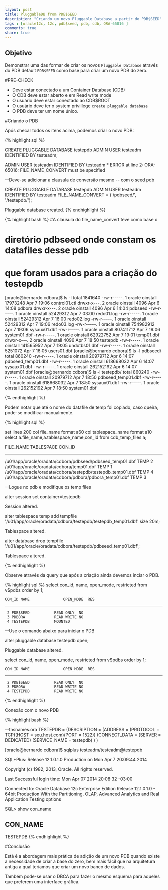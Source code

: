 ```yaml
---
layout: post
title: PluggableDB from PDB$SEED
description: "Criando um novo Pluggable Database a partir do PDB$SEED"
tags : [oracle12c, 12c, pdb$seed, pdb, cdb, ORA-65016 ]
comments: true
share: true
---
```


## Objetivo

Demonstrar uma das formar de criar os novos `Pluggable Database` através do PDB default `PDB$SEED` como base para criar um novo PDB do zero.

#PRE-CHECK

* Deve estar conectado a um Container Database (CDB)
* O CDB deve estar aberto e em Read write mode
* O usuário deve estar conectado ao CDB$ROOT
* O usuário deve ter o system privillege `create pluggable database`
* O PDB deve ter um nome único.

#Criando o PDB

Após checar todos os itens acima, podemos criar o novo PDB:

{% highlight sql %}

CREATE PLUGGABLE DATABASE testepdb
ADMIN USER testeadm IDENTIFIED BY testeadm;

ADMIN USER testeadm IDENTIFIED BY testeadm
                                         *
ERROR at line 2:
ORA-65016: FILE_NAME_CONVERT must be specified

--Deve-se adicionar a clausula de conversão mesmo
-- com o seed pdb

CREATE PLUGGABLE DATABASE testepdb
ADMIN USER testeadm IDENTIFIED BY testeadm
FILE_NAME_CONVERT = ('/pdbseed/', '/testepdb/');

Pluggable database created.
{% endhighlight %}

{% highlight bash %}
#A clausula do file_name_convert teve como base o
# diretório pdbseed onde constam os datafiles desse pdb
# que foram usados para a criação do testepdb
[oracle@bernardo cdbora]$ ls -l
total 1841640
-rw-r-----. 1 oracle oinstall  17973248 Apr  7 19:06 control01.ctl
drwxr-x---. 2 oracle oinstall      4096 Apr  6 14:08 pdbora
drwxr-x---. 2 oracle oinstall      4096 Apr  6 14:04 pdbseed
-rw-r-----. 1 oracle oinstall  52429312 Apr  7 03:00 redo01.log
-rw-r-----. 1 oracle oinstall  52429312 Apr  7 16:00 redo02.log
-rw-r-----. 1 oracle oinstall  52429312 Apr  7 19:06 redo03.log
-rw-r-----. 1 oracle oinstall 754982912 Apr  7 19:06 sysaux01.dbf
-rw-r-----. 1 oracle oinstall 807411712 Apr  7 19:06 system01.dbf
-rw-r-----. 1 oracle oinstall  62922752 Apr  7 19:01 temp01.dbf
drwxr-x---. 2 oracle oinstall      4096 Apr  7 18:50 testepdb
-rw-r-----. 1 oracle oinstall 141565952 Apr  7 19:05 undotbs01.dbf
-rw-r-----. 1 oracle oinstall   5251072 Apr  7 16:05 users01.dbf
[oracle@bernardo cdbora]$ ls -l pdbseed/
total 860240
-rw-r-----. 1 oracle oinstall  20979712 Apr  6 14:07 pdbseed_temp01.dbf
-rw-r-----. 1 oracle oinstall 618668032 Apr  6 14:07 sysaux01.dbf
-rw-r-----. 1 oracle oinstall 262152192 Apr  6 14:07 system01.dbf
[oracle@bernardo cdbora]$ ls -l testepdb/
total 860240
-rw-r-----. 1 oracle oinstall  20979712 Apr  7 18:50 pdbseed_temp01.dbf
-rw-r-----. 1 oracle oinstall 618668032 Apr  7 18:50 sysaux01.dbf
-rw-r-----. 1 oracle oinstall 262152192 Apr  7 18:50 system01.dbf

{% endhighlight %}

Podem notar que até o nome do datafile de temp foi copiado, caso queira, 
pode-se modificar manualmente.

{% highlight sql %}

set lines 200
col file_name format a60
col tablespace_name format a10
select a.file_name,a.tablespace_name,con_id from cdb_temp_files a;

FILE_NAME						     TABLESPACE     CON_ID
------------------------------------------------------------ ---------- ----------
/u01/app/oracle/oradata/cdbora/pdbseed/pdbseed_temp01.dbf    TEMP		 2
/u01/app/oracle/oradata/cdbora/temp01.dbf		     TEMP		 1
/u01/app/oracle/oradata/cdbora/testepdb/testepdb_temp01.dbf  TEMP		 4
/u01/app/oracle/oradata/cdbora/pdbora/pdbora_temp01.dbf      TEMP		 3

--Logue no pdb e modifique os temp files

alter session set container=testepdb

Session altered.

alter tablespace temp add 
tempfile '/u01/app/oracle/oradata/cdbora/testepdb/testepdb_temp01.dbf' size 20m;

Tablespace altered.

alter database drop 
tempfile '/u01/app/oracle/oradata/cdbora/testepdb/pdbseed_temp01.dbf';

Tablespace altered.

{% endhighlight %}


Observe através da query que após a criação ainda devemos inciar o PDB.

{% highlight sql %}
select con_id, name, open_mode, restricted from v$pdbs order by 1;

    CON_ID NAME 			  OPEN_MODE  RES
---------- ------------------------------ ---------- ---
	 2 PDB$SEED			  READ ONLY  NO
	 3 PDBORA			  READ WRITE NO
	 4 TESTEPDB			  MOUNTED

--Use o comando abaixo para iniciar o PDB

alter pluggable database testepdb open;

Pluggable database altered.

select con_id, name, open_mode, restricted from v$pdbs order by 1;

    CON_ID NAME 			  OPEN_MODE  RES
---------- ------------------------------ ---------- ---
	 2 PDB$SEED			  READ ONLY  NO
	 3 PDBORA			  READ WRITE NO
	 4 TESTEPDB			  READ WRITE NO

{% endhighlight %}

Conexão com o novo PDB

{% highlight bash %}

--tnsnames.ora
TESTEPDB =
  (DESCRIPTION =
    (ADDRESS = (PROTOCOL = TCP)(HOST = seu.host.com)(PORT = 1522))
    (CONNECT_DATA =
      (SERVER = DEDICATED)
      (SERVICE_NAME = testepdb)
    )
  )

[oracle@bernardo cdbora]$ sqlplus testeadm/testeadm@testepdb

SQL*Plus: Release 12.1.0.1.0 Production on Mon Apr 7 20:09:44 2014

Copyright (c) 1982, 2013, Oracle.  All rights reserved.

Last Successful login time: Mon Apr 07 2014 20:08:32 -03:00

Connected to:
Oracle Database 12c Enterprise Edition Release 12.1.0.1.0 - 64bit Production
With the Partitioning, OLAP, Advanced Analytics and Real Application Testing options

SQL> show con_name    

CON_NAME
------------------------------
TESTEPDB
{% endhighlight %}

#Conclusão

Está é a abordagem mais prática de adição de um novo PDB quando existe a necessidade de criar a base do zero, bem mais fácil que na arquitetura antiga a qual teríamos que criar um novo banco de dados.

Também pode-se usar o DBCA para fazer o mesmo esquema para aqueles que preferem uma interface gráfica.